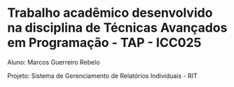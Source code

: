 # Trabalho acadêmico desenvolvido na disciplina de Técnicas Avançados em Programação - TAP - ICC025
  Aluno: Marcos Guerreiro Rebelo

  Projeto: Sistema de Gerenciamento de Relatórios Individuais - RIT

